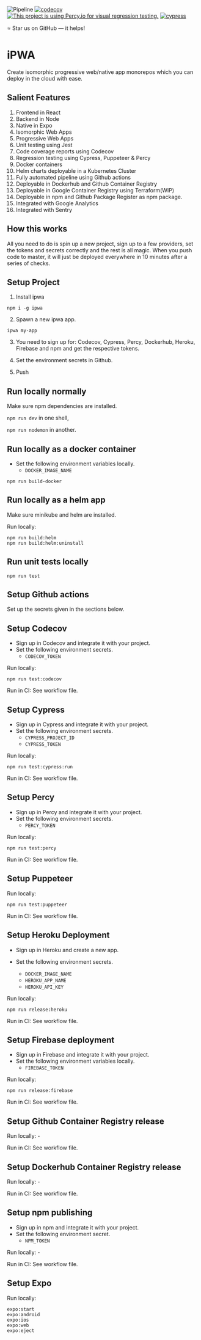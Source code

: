 ![Pipeline](https://github.com/jsDrome/ipwa/workflows/Build/badge.svg?branch=master)
[![codecov](https://codecov.io/gh/jsDrome/ipwa/branch/master/graph/badge.svg)](https://codecov.io/gh/jsDrome/ipwa)
[![This project is using Percy.io for visual regression testing.](https://percy.io/static/images/percy-badge.svg)](https://percy.io/jsDrome/ipwa)
[![cypress](https://img.shields.io/badge/cypress-dashboard-brightgreen.svg)](https://dashboard.cypress.io/projects/nuaag3/)

⭐️ Star us on GitHub — it helps!

# iPWA

Create isomorphic progressive web/native app monorepos which you can deploy in the cloud with ease.

## Salient Features

1. Frontend in React
2. Backend in Node
3. Native in Expo
4. Isomorphic Web Apps
5. Progressive Web Apps
6. Unit testing using Jest
7. Code coverage reports using Codecov
8. Regression testing using Cypress, Puppeteer & Percy
9. Docker containers
10. Helm charts deployable in a Kubernetes Cluster
11. Fully automated pipeline using Github actions
12. Deployable in Dockerhub and Github Container Registry
13. Deployable in Google Container Registry using Terraform(WIP)
14. Deployable in npm and Github Package Register as npm package.
15. Integrated with Google Analytics
16. Integrated with Sentry

## How this works

All you need to do is spin up a new project, sign up to a few providers, set the tokens and secrets correctly and the rest is all magic. When you push code to master, it will just be deployed everywhere in 10 minutes after a series of checks.

## Setup Project

1. Install ipwa

```shell
npm i -g ipwa
```

2. Spawn a new ipwa app.

```shell
ipwa my-app
```

3. You need to sign up for: Codecov, Cypress, Percy, Dockerhub, Heroku, Firebase and npm and get the respective tokens.

4. Set the environment secrets in Github.

5. Push

## Run locally normally

Make sure npm dependencies are installed.

`npm run dev` in one shell,

`npm run nodemon` in another.

## Run locally as a docker container

- Set the following environment variables locally.
  - `DOCKER_IMAGE_NAME`

```shell
npm run build-docker
```

## Run locally as a helm app

Make sure minikube and helm are installed.

Run locally:

```shell
npm run build:helm
npm run build:helm:uninstall
```

## Run unit tests locally

```shell
npm run test
```

## Setup Github actions

Set up the secrets given in the sections below.

## Setup Codecov

- Sign up in Codecov and integrate it with your project.
- Set the following environment secrets.
  - `CODECOV_TOKEN`

Run locally:

```shell
npm run test:codecov
```

Run in CI: See workflow file.

## Setup Cypress

- Sign up in Cypress and integrate it with your project.
- Set the following environment secrets.
  - `CYPRESS_PROJECT_ID`
  - `CYPRESS_TOKEN`

Run locally:

```shell
npm run test:cypress:run
```
Run in CI: See workflow file.

## Setup Percy

- Sign up in Percy and integrate it with your project.
- Set the following environment secrets.
  - `PERCY_TOKEN`

Run locally:

```shell
npm run test:percy
```
Run in CI: See workflow file.

## Setup Puppeteer

Run locally:

```shell
npm run test:puppeteer
```

Run in CI: See workflow file.

## Setup Heroku Deployment

- Sign up in Heroku and create a new app.
- Set the following environment secrets.

  - `DOCKER_IMAGE_NAME`
  - `HEROKU_APP_NAME`
  - `HEROKU_API_KEY`

Run locally:

```shell
npm run release:heroku
```
Run in CI: See workflow file.

## Setup Firebase deployment

- Sign up in Firebase and integrate it with your project.
- Set the following environment variables locally.
  - `FIREBASE_TOKEN`

Run locally:

```shell
npm run release:firebase
```
Run in CI: See workflow file.

## Setup Github Container Registry release

Run locally: -

Run in CI: See workflow file.

## Setup Dockerhub Container Registry release

Run locally: -

Run in CI: See workflow file.

## Setup npm publishing

- Sign up in npm and integrate it with your project.
- Set the following environment secret.
  - `NPM_TOKEN`

Run locally: -

Run in CI: See workflow file.

## Setup Expo

Run locally:

```shell
expo:start
expo:android
expo:ios
expo:web
expo:eject
```
